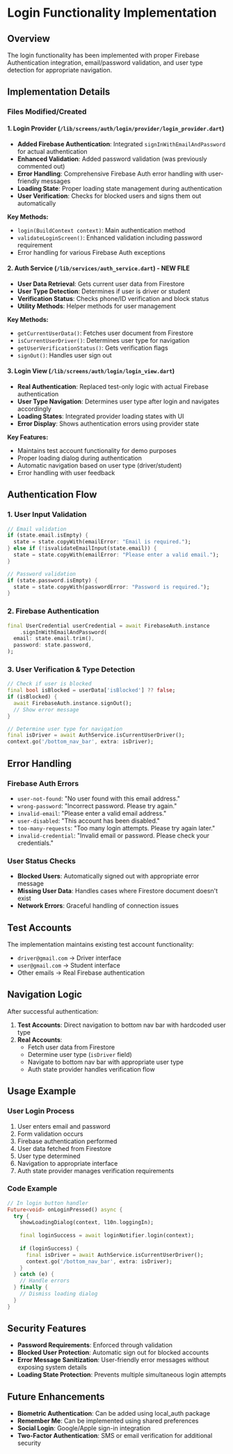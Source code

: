 # Login Functionality Implementation

## Overview
The login functionality has been implemented with proper Firebase Authentication integration, email/password validation, and user type detection for appropriate navigation.

## Implementation Details

### Files Modified/Created

#### 1. **Login Provider** (`/lib/screens/auth/login/provider/login_provider.dart`)
- **Added Firebase Authentication**: Integrated `signInWithEmailAndPassword` for actual authentication
- **Enhanced Validation**: Added password validation (was previously commented out)
- **Error Handling**: Comprehensive Firebase Auth error handling with user-friendly messages
- **Loading State**: Proper loading state management during authentication
- **User Verification**: Checks for blocked users and signs them out automatically

**Key Methods:**
- `login(BuildContext context)`: Main authentication method
- `validateLoginScreen()`: Enhanced validation including password requirement
- Error handling for various Firebase Auth exceptions

#### 2. **Auth Service** (`/lib/services/auth_service.dart`) - **NEW FILE**
- **User Data Retrieval**: Gets current user data from Firestore
- **User Type Detection**: Determines if user is driver or student
- **Verification Status**: Checks phone/ID verification and block status
- **Utility Methods**: Helper methods for user management

**Key Methods:**
- `getCurrentUserData()`: Fetches user document from Firestore
- `isCurrentUserDriver()`: Determines user type for navigation
- `getUserVerificationStatus()`: Gets verification flags
- `signOut()`: Handles user sign out

#### 3. **Login View** (`/lib/screens/auth/login/login_view.dart`)
- **Real Authentication**: Replaced test-only logic with actual Firebase authentication
- **User Type Navigation**: Determines user type after login and navigates accordingly
- **Loading States**: Integrated provider loading states with UI
- **Error Display**: Shows authentication errors using provider state

**Key Features:**
- Maintains test account functionality for demo purposes
- Proper loading dialog during authentication
- Automatic navigation based on user type (driver/student)
- Error handling with user feedback

## Authentication Flow

### 1. **User Input Validation**
```dart
// Email validation
if (state.email.isEmpty) {
  state = state.copyWith(emailError: "Email is required.");
} else if (!isvalidateEmailInput(state.email)) {
  state = state.copyWith(emailError: "Please enter a valid email.");
}

// Password validation
if (state.password.isEmpty) {
  state = state.copyWith(passwordError: "Password is required.");
}
```

### 2. **Firebase Authentication**
```dart
final UserCredential userCredential = await FirebaseAuth.instance
    .signInWithEmailAndPassword(
  email: state.email.trim(),
  password: state.password,
);
```

### 3. **User Verification & Type Detection**
```dart
// Check if user is blocked
final bool isBlocked = userData['isBlocked'] ?? false;
if (isBlocked) {
  await FirebaseAuth.instance.signOut();
  // Show error message
}

// Determine user type for navigation
final isDriver = await AuthService.isCurrentUserDriver();
context.go('/bottom_nav_bar', extra: isDriver);
```

## Error Handling

### Firebase Auth Errors
- `user-not-found`: "No user found with this email address."
- `wrong-password`: "Incorrect password. Please try again."
- `invalid-email`: "Please enter a valid email address."
- `user-disabled`: "This account has been disabled."
- `too-many-requests`: "Too many login attempts. Please try again later."
- `invalid-credential`: "Invalid email or password. Please check your credentials."

### User Status Checks
- **Blocked Users**: Automatically signed out with appropriate error message
- **Missing User Data**: Handles cases where Firestore document doesn't exist
- **Network Errors**: Graceful handling of connection issues

## Test Accounts
The implementation maintains existing test account functionality:
- `driver@gmail.com` → Driver interface
- `user@gmail.com` → Student interface
- Other emails → Real Firebase authentication

## Navigation Logic
After successful authentication:
1. **Test Accounts**: Direct navigation to bottom nav bar with hardcoded user type
2. **Real Accounts**: 
   - Fetch user data from Firestore
   - Determine user type (`isDriver` field)
   - Navigate to bottom nav bar with appropriate user type
   - Auth state provider handles verification flow

## Usage Example

### User Login Process
1. User enters email and password
2. Form validation occurs
3. Firebase authentication performed
4. User data fetched from Firestore
5. User type determined
6. Navigation to appropriate interface
7. Auth state provider manages verification requirements

### Code Example
```dart
// In login button handler
Future<void> onLoginPressed() async {
  try {
    showLoadingDialog(context, l10n.loggingIn);
    
    final loginSuccess = await loginNotifier.login(context);
    
    if (loginSuccess) {
      final isDriver = await AuthService.isCurrentUserDriver();
      context.go('/bottom_nav_bar', extra: isDriver);
    }
  } catch (e) {
    // Handle errors
  } finally {
    // Dismiss loading dialog
  }
}
```

## Security Features
- **Password Requirements**: Enforced through validation
- **Blocked User Protection**: Automatic sign out for blocked accounts
- **Error Message Sanitization**: User-friendly error messages without exposing system details
- **Loading State Protection**: Prevents multiple simultaneous login attempts

## Future Enhancements
- **Biometric Authentication**: Can be added using local_auth package
- **Remember Me**: Can be implemented using shared preferences
- **Social Login**: Google/Apple sign-in integration
- **Two-Factor Authentication**: SMS or email verification for additional security
